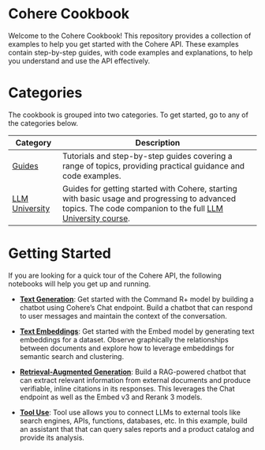 # Cohere Cookbook

Welcome to the Cohere Cookbook! This repository provides a collection of examples to help you get started with the Cohere API. These examples contain step-by-step guides, with code examples and explanations, to help you understand and use the API effectively.

# Categories
The cookbook is grouped into two categories. To get started, go to any of the categories below.

| Category | Description |
| --- | --- |
| [Guides](notebooks/guides/) | Tutorials and step-by-step guides covering a range of topics, providing practical guidance and code examples.
| [LLM University](notebooks/llmu/) | Guides for getting started with Cohere, starting with basic usage and progressing to advanced topics. The code companion to the full [LLM University course](https://llm.university/).|

# Getting Started
If you are looking for a quick tour of the Cohere API, the following notebooks will help you get up and running.

- [**Text Generation**](notebooks/llmu/Building_a_Chatbot.ipynb): Get started with the Command R+ model by building a chatbot using Cohere’s Chat endpoint. Build a chatbot that can respond to user messages and maintain the context of the conversation.

- [**Text Embeddings**](notebooks/llmu/Introduction_Text_Embeddings.ipynb): Get started with the Embed model by generating text embeddings for a dataset. Observe graphically the relationships between documents and explore how to leverage embeddings for semantic search and clustering.

- [**Retrieval-Augmented Generation**](notebooks/llmu/RAG_with_Chat_Embed_and_Rerank.ipynb): Build a RAG-powered chatbot that can extract relevant information from external documents and produce verifiable, inline citations in its responses. This leverages the Chat endpoint as well as the Embed v3 and Rerank 3 models.

- [**Tool Use**](notebooks/Vanilla_Tool_Use.ipynb): Tool use allows you to connect LLMs to external tools like search engines, APIs, functions, databases, etc. In this example, build an assistant that that can query sales reports and a product catalog and provide its analysis.
